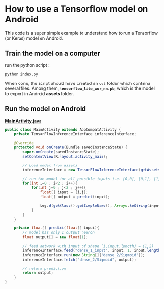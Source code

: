 # How to use a Tensorflow model on Android

This code is a super simple example to understand how to run a Tensorflow (or Keras) model on Android.

## Train the model on a computer

run the python script :

    python index.py
    
When done, the script should have created an `out` folder which contains several files. Among them, **`tensorflow_lite_xor_nn.pb`**, which is the model to export in Android **assets** folder.

## Run the model on Android

**[MainActivity.java](https://github.com/OmarAflak/TensorflowLite-XOR/blob/master/TensorflowLiteXOR/app/src/main/java/aflak/me/tensorflowlitexor/MainActivity.java)**

```java
public class MainActivity extends AppCompatActivity {
    private TensorFlowInferenceInterface inferenceInterface;

    @Override
    protected void onCreate(Bundle savedInstanceState) {
        super.onCreate(savedInstanceState);
        setContentView(R.layout.activity_main);

        // Load model from assets
        inferenceInterface = new TensorFlowInferenceInterface(getAssets(), "tensorflow_lite_xor_nn.pb");

        // run the model for all possible inputs i.e. [0,0], [0,1], [1,0], [1,1]
        for(int i=0 ; i<2 ; i++){
            for(int j=0 ; j<2 ; j++){
                float[] input = {i,j};
                float[] output = predict(input);

                Log.d(getClass().getSimpleName(), Arrays.toString(input)+" -> "+Arrays.toString(output));
            }
        }
    }

    private float[] predict(float[] input){
        // model has only 1 output neuron
        float output[] = new float[1];

        // feed network with input of shape (1,input.length) = (1,2)
        inferenceInterface.feed("dense_1_input", input, 1, input.length);
        inferenceInterface.run(new String[]{"dense_2/Sigmoid"});
        inferenceInterface.fetch("dense_2/Sigmoid", output);

        // return prediction
        return output;
    }
}
```
